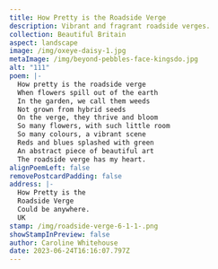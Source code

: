 ```yaml
---
title: How Pretty is the Roadside Verge
description: Vibrant and fragrant roadside verges.
collection: Beautiful Britain
aspect: landscape
image: /img/oxeye-daisy-1.jpg
metaImage: /img/beyond-pebbles-face-kingsdo.jpg
alt: "111"
poem: |-
  How pretty is the roadside verge
  When flowers spill out of the earth
  In the garden, we call them weeds
  Not grown from hybrid seeds
  On the verge, they thrive and bloom
  So many flowers, with such little room
  So many colours, a vibrant scene
  Reds and blues splashed with green
  An abstract piece of beautiful art
  The roadside verge has my heart.
alignPoemLeft: false
removePostcardPadding: false
address: |-
  How Pretty is the 
  Roadside Verge
  Could be anywhere.
  UK
stamp: /img/roadside-verge-6-1-1-.png
showStampInPreview: false
author: Caroline Whitehouse
date: 2023-06-24T16:16:07.797Z
---
```

